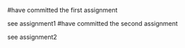 #have committed the first assignment

see assignment1 
#have committed the second assignment

see assignment2
